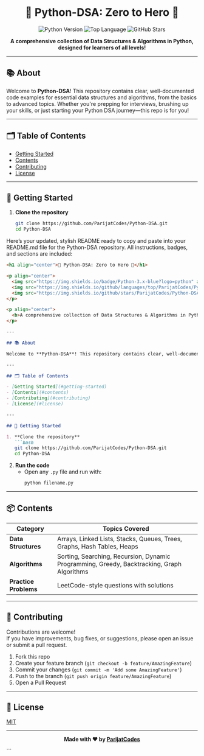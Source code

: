 <h1 align="center">🐍 Python-DSA: Zero to Hero 🚀</h1>

<p align="center">
  <img src="https://img.shields.io/badge/Python-3.x-blue?logo=python" alt="Python Version">
  <img src="https://img.shields.io/github/languages/top/ParijatCodes/Python-DSA" alt="Top Language">
  <img src="https://img.shields.io/github/stars/ParijatCodes/Python-DSA?style=social" alt="GitHub Stars">
</p>

<p align="center">
  <b>A comprehensive collection of Data Structures & Algorithms in Python, designed for learners of all levels!</b>
</p>

---

## 📚 About

Welcome to **Python-DSA**! This repository contains clear, well-documented code examples for essential data structures and algorithms, from the basics to advanced topics. Whether you're prepping for interviews, brushing up your skills, or just starting your Python DSA journey—this repo is for you!

---

## 🗂️ Table of Contents

- [Getting Started](#getting-started)
- [Contents](#contents)
- [Contributing](#contributing)
- [License](#license)

---

## 🚀 Getting Started

1. **Clone the repository**
   ```bash
   git clone https://github.com/ParijatCodes/Python-DSA.git
   cd Python-DSA
Here’s your updated, stylish README ready to copy and paste into your README.md file for the Python-DSA repository. All instructions, badges, and sections are included:

```markdown
<h1 align="center">🐍 Python-DSA: Zero to Hero 🚀</h1>

<p align="center">
  <img src="https://img.shields.io/badge/Python-3.x-blue?logo=python" alt="Python Version">
  <img src="https://img.shields.io/github/languages/top/ParijatCodes/Python-DSA" alt="Top Language">
  <img src="https://img.shields.io/github/stars/ParijatCodes/Python-DSA?style=social" alt="GitHub Stars">
</p>

<p align="center">
  <b>A comprehensive collection of Data Structures & Algorithms in Python, designed for learners of all levels!</b>
</p>

---

## 📚 About

Welcome to **Python-DSA**! This repository contains clear, well-documented code examples for essential data structures and algorithms, from the basics to advanced topics. Whether you're prepping for interviews, brushing up your skills, or just starting your Python DSA journey—this repo is for you!

---

## 🗂️ Table of Contents

- [Getting Started](#getting-started)
- [Contents](#contents)
- [Contributing](#contributing)
- [License](#license)

---

## 🚀 Getting Started

1. **Clone the repository**
   ```bash
   git clone https://github.com/ParijatCodes/Python-DSA.git
   cd Python-DSA
   ```

2. **Run the code**
   - Open any `.py` file and run with:
     ```bash
     python filename.py
     ```

---

## 📦 Contents

| Category              | Topics Covered                                     |
|-----------------------|---------------------------------------------------|
| **Data Structures**   | Arrays, Linked Lists, Stacks, Queues, Trees, Graphs, Hash Tables, Heaps |
| **Algorithms**        | Sorting, Searching, Recursion, Dynamic Programming, Greedy, Backtracking, Graph Algorithms |
| **Practice Problems** | LeetCode-style questions with solutions           |

---

## 🤝 Contributing

Contributions are welcome!  
If you have improvements, bug fixes, or suggestions, please open an issue or submit a pull request.

1. Fork this repo
2. Create your feature branch (`git checkout -b feature/AmazingFeature`)
3. Commit your changes (`git commit -m 'Add some AmazingFeature'`)
4. Push to the branch (`git push origin feature/AmazingFeature`)
5. Open a Pull Request

---

## 📄 License

[MIT](LICENSE)

---

<p align="center">
  <b>Made with ❤️ by <a href="https://github.com/ParijatCodes">ParijatCodes</a></b>
</p>
```

